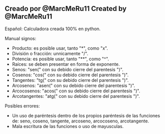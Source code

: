Creado por @MarcMeRu11
Created by @MarcMeRu11
----------------------
Español:
Calculadora creada 100% en python.

Manual signos:
- Producto: es posible usar, tanto "*", como "x".
- División o fracción: unnicamente "/".
- Potencia: es posible usar, tanto "**", como "^".
- Raíces: se deben presentar en forma de exponente.
- Senos: "sen(" con su debido cierre del parentesis ")".
- Cosenos: "cos(" con su debido cierre del parentesis ")".
- Tangentes: "tg(" con su debido cierre del parentesis ")".
- Arcosenos: "asen(" con su debido cierre del parentesis ")".
- Arcocosenos: "acos(" con su debido cierre del parentesis ")".
- Arcotangentes: "atg(" con su debido cierre del parentesis ")".

Posibles errores:
- Un uso de paréntesis dentro de los propios paréntesis de las funciones de: seno, coseno, tangente, arcoseno, arcocoseno, arcotangente.
- Mala escritura de las funciones o uso de mayusculas.
